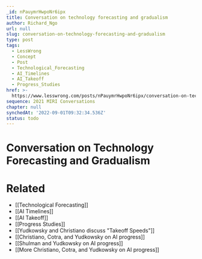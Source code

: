 ```yaml
---
_id: nPauymrHwpoNr6ipx
title: Conversation on technology forecasting and gradualism
author: Richard_Ngo
url: null
slug: conversation-on-technology-forecasting-and-gradualism
type: post
tags:
  - LessWrong
  - Concept
  - Post
  - Technological_Forecasting
  - AI_Timelines
  - AI_Takeoff
  - Progress_Studies
href: >-
  https://www.lesswrong.com/posts/nPauymrHwpoNr6ipx/conversation-on-technology-forecasting-and-gradualism
sequence: 2021 MIRI Conversations
chapter: null
synchedAt: '2022-09-01T09:32:34.536Z'
status: todo
---
```


# Conversation on Technology Forecasting and Gradualism


# Related

- [[Technological Forecasting]]
- [[AI Timelines]]
- [[AI Takeoff]]
- [[Progress Studies]]
- [[Yudkowsky and Christiano discuss "Takeoff Speeds"]]
- [[Christiano, Cotra, and Yudkowsky on AI progress]]
- [[Shulman and Yudkowsky on AI progress]]
- [[More Christiano, Cotra, and Yudkowsky on AI progress]]